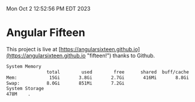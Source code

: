 Mon Oct  2 12:52:56 PM EDT 2023

# Angular Fifteen


This project is live at [https://angularsixteen.github.io](https://angularsixteen.github.io "fifteen!") thanks to Github.

```bash
System Memory
               total        used        free      shared  buff/cache   available
Mem:            15Gi       3.8Gi       2.7Gi       416Mi       8.8Gi        10Gi
Swap:          8.0Gi       851Mi       7.2Gi
System Storage
478M	.
```
